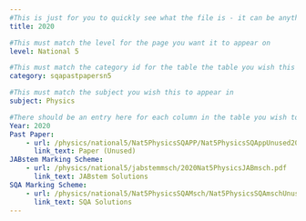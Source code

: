 ```yaml
---
#This is just for you to quickly see what the file is - it can be anything you want
title: 2020

#This must match the level for the page you want it to appear on
level: National 5

#This must match the category id for the table the table you wish this to appear in
category: sqapastpapersn5

#This must match the subject you wish this to appear in
subject: Physics

#There should be an entry here for each column in the table you wish to populate:
Year: 2020
Past Paper:
    - url: /physics/national5/Nat5PhysicsSQAPP/Nat5PhysicsSQAppUnused2020.pdf
      link_text: Paper (Unused)
JABstem Marking Scheme:
    - url: /physics/national5/jabstemmsch/2020Nat5PhysicsJABmsch.pdf
      link_text: JABstem Solutions
SQA Marking Scheme:
    - url: /physics/national5/Nat5PhysicsSQAMsch/Nat5PhysicsSQAmschUnused2020.pdf
      link_text: SQA Solutions
---
```


